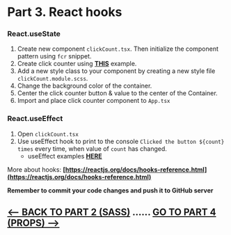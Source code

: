 <h1>Part 3. React hooks</h1>

<h3>React.useState</h3>

1. Create new component ``clickCount.tsx``. Then initialize the component pattern using ``fcr`` snippet.
2. Create click counter using <b>[THIS](https://reactjs.org/docs/hooks-intro.html)</b> example.
3. Add a new style class to your component by creating a new style file ``clickCount.module.scss``.
4. Change the background color of the container.
5. Center the click counter button & value to the center of the Container.
6. Import and place click counter component to ``App.tsx``

<h3>React.useEffect</h3>

1. Open ``clickCount.tsx``
2. Use useEffect hook to print to the console ``Clicked the button ${count} times`` every time, when value of ``count`` has changed.
    * useEffect examples <b>[HERE](https://dev.to/trunghieu99tt/you-don-t-know-useeffect-4j9h)</b>

More about hooks: <b>[https://reactjs.org/docs/hooks-reference.html](https://reactjs.org/docs/hooks-reference.html)</b>  

<b>Remember to commit your code changes and push it to GitHub server</b>

## [<-- BACK TO PART 2  (SASS)](sass) ...... [GO TO PART 4 (PROPS) -->](props)

